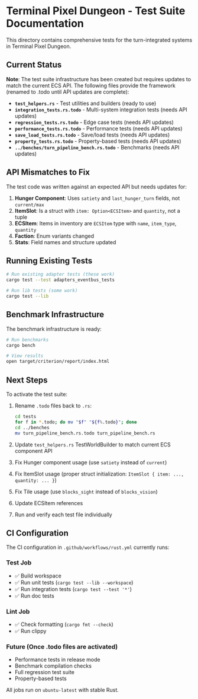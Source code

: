 # Terminal Pixel Dungeon - Test Suite Documentation

This directory contains comprehensive tests for the turn-integrated systems in Terminal Pixel Dungeon.

## Current Status

**Note**: The test suite infrastructure has been created but requires updates to match the current ECS API. The following files provide the framework (renamed to .todo until API updates are complete):

- **`test_helpers.rs`** - Test utilities and builders (ready to use)
- **`integration_tests.rs.todo`** - Multi-system integration tests (needs API updates)
- **`regression_tests.rs.todo`** - Edge case tests (needs API updates)  
- **`performance_tests.rs.todo`** - Performance tests (needs API updates)
- **`save_load_tests.rs.todo`** - Save/load tests (needs API updates)
- **`property_tests.rs.todo`** - Property-based tests (needs API updates)
- **`../benches/turn_pipeline_bench.rs.todo`** - Benchmarks (needs API updates)

## API Mismatches to Fix

The test code was written against an expected API but needs updates for:

1. **Hunger Component**: Uses `satiety` and `last_hunger_turn` fields, not `current/max`
2. **ItemSlot**: Is a struct with `item: Option<ECSItem>` and `quantity`, not a tuple
3. **ECSItem**: Items in inventory are `ECSItem` type with `name`, `item_type`, `quantity`
4. **Faction**: Enum variants changed
5. **Stats**: Field names and structure updated

## Running Existing Tests

```bash
# Run existing adapter tests (these work)
cargo test --test adapters_eventbus_tests

# Run lib tests (some work)
cargo test --lib
```

## Benchmark Infrastructure

The benchmark infrastructure is ready:

```bash
# Run benchmarks
cargo bench

# View results
open target/criterion/report/index.html
```

##  Next Steps

To activate the test suite:

1. Rename `.todo` files back to `.rs`:
   ```bash
   cd tests
   for f in *.todo; do mv "$f" "${f%.todo}"; done
   cd ../benches
   mv turn_pipeline_bench.rs.todo turn_pipeline_bench.rs
   ```

2. Update `test_helpers.rs` TestWorldBuilder to match current ECS component API

3. Fix Hunger component usage (use `satiety` instead of `current`)

4. Fix ItemSlot usage (proper struct initialization: `ItemSlot { item: ..., quantity: ... }`)

5. Fix Tile usage (use `blocks_sight` instead of `blocks_vision`)

6. Update ECSItem references

7. Run and verify each test file individually

## CI Configuration

The CI configuration in `.github/workflows/rust.yml` currently runs:

### Test Job
- ✅ Build workspace
- ✅ Run unit tests (`cargo test --lib --workspace`)
- ✅ Run integration tests (`cargo test --test '*'`)
- ✅ Run doc tests

### Lint Job
- ✅ Check formatting (`cargo fmt --check`)
- ✅ Run clippy

### Future (Once .todo files are activated)
- Performance tests in release mode
- Benchmark compilation checks
- Full regression test suite
- Property-based tests

All jobs run on `ubuntu-latest` with stable Rust.
